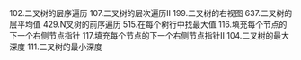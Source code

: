 102.二叉树的层序遍历
107.二叉树的层次遍历II
199.二叉树的右视图
637.二叉树的层平均值
429.N叉树的前序遍历
515.在每个树行中找最大值
116.填充每个节点的下一个右侧节点指针
117.填充每个节点的下一个右侧节点指针II
104.二叉树的最大深度
111.二叉树的最小深度
